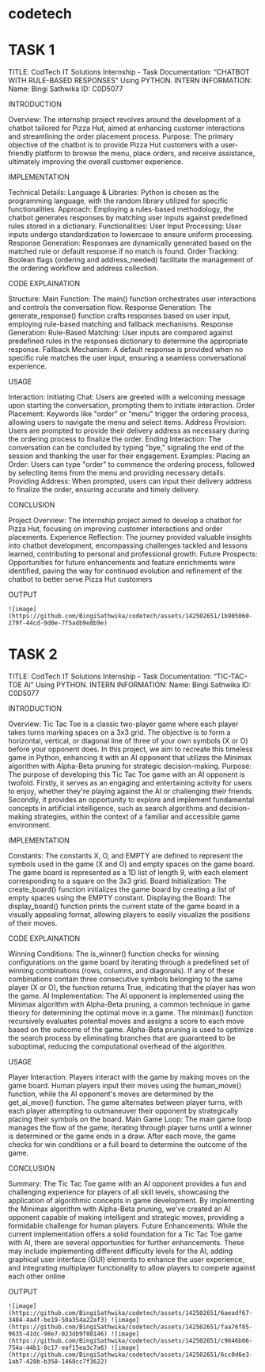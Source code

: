 # codetech
# TASK 1
TITLE: CodTech IT Solutions Internship - Task Documentation: “CHATBOT WITH RULE-BASED RESPONSES” Using PYTHON.
INTERN INFORMATION: 
Name: Bingi Sathwika
ID: C0D5077

INTRODUCTION

Overview:
The internship project revolves around the development of a chatbot tailored for Pizza Hut, aimed at enhancing customer interactions and streamlining the order placement process.
Purpose:
The primary objective of the chatbot is to provide Pizza Hut customers with a user-friendly platform to browse the menu, place orders, and receive assistance, ultimately improving the overall customer experience.

IMPLEMENTATION

Technical Details:
Language & Libraries: Python is chosen as the programming language, with the random library utilized for specific functionalities.
Approach: Employing a rules-based methodology, the chatbot generates responses by matching user inputs against predefined rules stored in a dictionary.
Functionalities:
User Input Processing: User inputs undergo standardization to lowercase to ensure uniform processing.
Response Generation: Responses are dynamically generated based on the matched rule or default response if no match is found.
Order Tracking: Boolean flags (ordering and address_needed) facilitate the management of the ordering workflow and address collection.

CODE EXPLAINATION

Structure:
Main Function: The main() function orchestrates user interactions and controls the conversation flow.
Response Generation: The generate_response() function crafts responses based on user input, employing rule-based matching and fallback mechanisms.
Response Generation:
Rule-Based Matching: User inputs are compared against predefined rules in the responses dictionary to determine the appropriate response.
Fallback Mechanism: A default response is provided when no specific rule matches the user input, ensuring a seamless conversational experience.

USAGE

Interaction:
Initiating Chat: Users are greeted with a welcoming message upon starting the conversation, prompting them to initiate interaction.
Order Placement: Keywords like "order" or "menu" trigger the ordering process, allowing users to navigate the menu and select items.
Address Provision: Users are prompted to provide their delivery address as necessary during the ordering process to finalize the order.
Ending Interaction: The conversation can be concluded by typing "bye," signaling the end of the session and thanking the user for their engagement.
Examples:
Placing an Order: Users can type "order" to commence the ordering process, followed by selecting items from the menu and providing necessary details.
Providing Address: When prompted, users can input their delivery address to finalize the order, ensuring accurate and timely delivery.

CONCLUSION

Project Overview: The internship project aimed to develop a chatbot for Pizza Hut, focusing on improving customer interactions and order placements.
Experience Reflection: The journey provided valuable insights into chatbot development, encompassing challenges tackled and lessons learned, contributing to personal and professional growth.
Future Prospects: Opportunities for future enhancements and feature enrichments were identified, paving the way for continued evolution and refinement of the chatbot to better serve Pizza Hut customers

OUTPUT

`![image](https://github.com/BingiSathwika/codetech/assets/142502651/1b905060-279f-44cd-9d0e-7f5adb9e8b9e)`
 
# TASK 2
TITLE: CodTech IT Solutions Internship - Task Documentation: “TIC-TAC-TOE AI” Using PYTHON.
INTERN INFORMATION: 
Name: Bingi Sathwika
ID: C0D5077

INTRODUCTION

Overview:
Tic Tac Toe is a classic two-player game where each player takes turns marking spaces on a 3x3 grid. The objective is to form a horizontal, vertical, or diagonal line of three of your own symbols (X or O) before your opponent does. In this project, we aim to recreate this timeless game in Python, enhancing it with an AI opponent that utilizes the Minimax algorithm with Alpha-Beta pruning for strategic decision-making.
Purpose:
The purpose of developing this Tic Tac Toe game with an AI opponent is twofold. Firstly, it serves as an engaging and entertaining activity for users to enjoy, whether they're playing against the AI or challenging their friends. Secondly, it provides an opportunity to explore and implement fundamental concepts in artificial intelligence, such as search algorithms and decision-making strategies, within the context of a familiar and accessible game environment.

IMPLEMENTATION

Constants:
The constants X, O, and EMPTY are defined to represent the symbols used in the game (X and O) and empty spaces on the game board.
The game board is represented as a 1D list of length 9, with each element corresponding to a square on the 3x3 grid.
Board Initialization:
The create_board() function initializes the game board by creating a list of empty spaces using the EMPTY constant.
Displaying the Board:
The display_board() function prints the current state of the game board in a visually appealing format, allowing players to easily visualize the positions of their moves.

CODE EXPLAINATION

Winning Conditions:
The is_winner() function checks for winning configurations on the game board by iterating through a predefined set of winning combinations (rows, columns, and diagonals).
If any of these combinations contain three consecutive symbols belonging to the same player (X or O), the function returns True, indicating that the player has won the game.
AI Implementation:
The AI opponent is implemented using the Minimax algorithm with Alpha-Beta pruning, a common technique in game theory for determining the optimal move in a game.
The minimax() function recursively evaluates potential moves and assigns a score to each move based on the outcome of the game.
Alpha-Beta pruning is used to optimize the search process by eliminating branches that are guaranteed to be suboptimal, reducing the computational overhead of the algorithm.

USAGE

Player Interaction:
Players interact with the game by making moves on the game board. Human players input their moves using the human_move() function, while the AI opponent's moves are determined by the get_ai_move() function.
The game alternates between player turns, with each player attempting to outmaneuver their opponent by strategically placing their symbols on the board.
Main Game Loop:
The main game loop manages the flow of the game, iterating through player turns until a winner is determined or the game ends in a draw.
After each move, the game checks for win conditions or a full board to determine the outcome of the game.

CONCLUSION

Summary:
The Tic Tac Toe game with an AI opponent provides a fun and challenging experience for players of all skill levels, showcasing the application of algorithmic concepts in game development.
By implementing the Minimax algorithm with Alpha-Beta pruning, we've created an AI opponent capable of making intelligent and strategic moves, providing a formidable challenge for human players.
Future Enhancements:
While the current implementation offers a solid foundation for a Tic Tac Toe game with AI, there are several opportunities for further enhancements.
These may include implementing different difficulty levels for the AI, adding graphical user interface (GUI) elements to enhance the user experience, and integrating multiplayer functionality to allow players to compete against each other online

OUTPUT	

`![image](https://github.com/BingiSathwika/codetech/assets/142502651/6aeadf67-3484-4a4f-be19-50a354a22af3)
![image](https://github.com/BingiSathwika/codetech/assets/142502651/faa76f85-9635-41dc-98e7-023db9f80146)
![image](https://github.com/BingiSathwika/codetech/assets/142502651/c9846b06-754a-44b1-8c17-eaf15ea3c7a6)
![image](https://github.com/BingiSathwika/codetech/assets/142502651/6cc0d6e3-1ab7-428b-b358-1468cc7f3622)`

 
